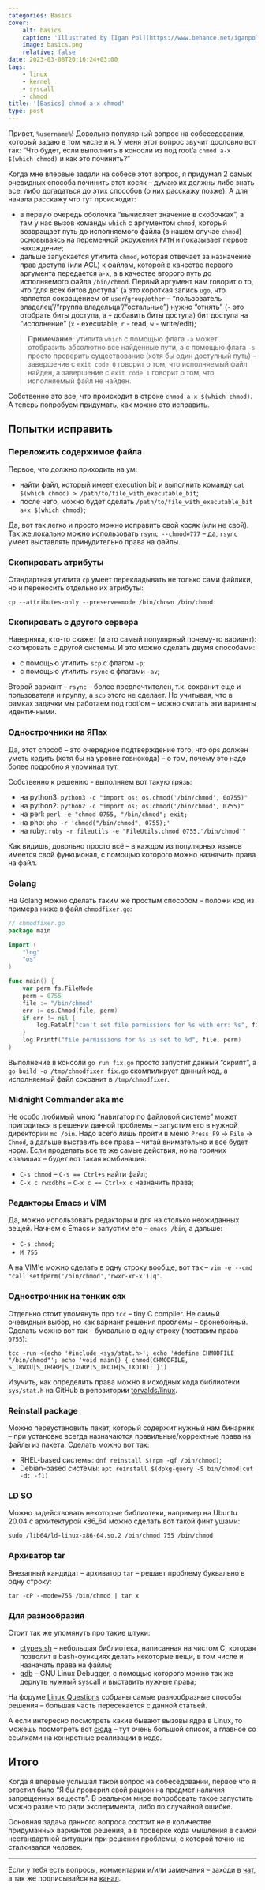```yaml
---
categories: Basics
cover:
    alt: basics
    caption: 'Illustrated by [Igan Pol](https://www.behance.net/iganpol)'
    image: basics.png
    relative: false
date: 2023-03-08T20:16:24+03:00
tags:
    - linux
    - kernel
    - syscall
    - chmod
title: '[Basics] chmod a-x chmod'
type: post
---
```


Привет, `%username%`! Довольно популярный вопрос на собеседовании, который задаю в том числе и я. У меня этот вопрос звучит дословно вот так: “Что будет, если выполнить в консоли из под root’a `chmod a-x $(which chmod)` и как это починить?”

Когда мне впервые задали на собесе этот вопрос, я придумал 2 самых очевидных способа починить этот косяк – думаю их должны либо знать все, либо догадаться до этих способов (о них расскажу позже). А для начала расскажу что тут происходит:

- в первую очередь оболочка “вычисляет значение в скобочках”, а там у нас вызов команды `which` с аргументом `chmod`, который возвращает путь до исполняемого файла (в нашем случае `chmod`) основываясь на переменной окружения `PATH` и показывает первое нахождение;
- дальше запускается утилита `chmod`, которая отвечает за назначение прав доступа (или ACL) к файлам, которой в качестве первого аргумента передается `a-x`, а в качестве второго путь до исполняемого файла `‌/bin/chmod`. Первый аргумент нам говорит о то, что “для всех битов доступа” (`a` это короткая запись `ugo`, что является сокращением от `user`/`group`/`other` – “пользователь владелец”/“группа владельца”/“остальные”) нужно “отнять” (`-` это отобрать биты доступа, а `+` добавить биты доступа) бит доступа на “исполнение” (`x` - executable, `r` - read, `w` - write/edit);

> **Примечание**: утилита `which` с помощью флага `-a` может отобразить абсолютно все найденные пути, а с помощью флага `-s` просто проверить существование (хотя бы один доступный путь) – завершение с `exit code 0` говорит о том, что исполняемый файл найден, а завершение с `exit code 1` говорит о том, что исполняемый файл не найден.

Собственно это все, что происходит в строке `chmod a-x $(which chmod)`. А теперь попробуем придумать, как можно это исправить.

## Попытки исправить

### Переложить содержимое файла

Первое, что должно приходить на ум:

- найти файл, который имеет execution bit и выполнить команду `cat $(which chmod) > /path/to/file_with_executable_bit`;
- после чего, можно будет сделать `/path/to/file_with_executable_bit a+x $(which chmod)`;

Да, вот так легко и просто можно исправить свой косяк (или не свой). Так же локально можно использовать `rsync --chmod=777` – да, `rsync` умеет выставлять принудительно права на файлы.

### Скопировать атрибуты

Стандартная утилита `cp` умеет перекладывать не только сами файлики, но и переносить отдельно их атрибуты:

```shell
cp --attributes-only --preserve=mode /bin/chown /bin/chmod
```

### Скопировать с другого сервера

Наверняка, кто-то скажет (и это самый популярный почему-то вариант): скопировать с другой системы. И это можно сделать двумя способами:

- с помощью утилиты `scp` с флагом `-p`;
- с помощью утилиты `rsync` с флагами `-av`;

Второй вариант – `rsync` – более предпочтителен, т.к. сохранит еще и пользователя и группу, а `scp` этого не сделает. Но учитывая, что в рамках задачки мы работаем под root’ом – можно считать эти варианты идентичными.

### Однострочники на ЯПах

Да, этот способ – это очередное подтверждение того, что ops должен уметь кодить (хотя бы на уровне говнокода) – о том, почему это надо более подробно я [упоминал тут](https://jtprog.ru/dev-and-work/).

Собственно к решению - выполняем вот такую грязь:

- на python3: `python3 -c "import os; os.chmod('/bin/chmod', 0o755)"`
- на python2: `python2 -c "import os; os.chmod('/bin/chmod', 0755)"`
- на perl: `perl -e "chmod 0755, "/bin/chmod"; exit;`
- на php: `php -r 'chmod("/bin/chmod", 0755);'`
- на ruby: `ruby -r fileutils -e "FileUtils.chmod 0755,'/bin/chmod'"`

Как видишь, довольно просто всё – в каждом из популярных языков имеется свой функционал, с помощью которого можно назначить права на файл.

### Golang

На Golang можно сделать таким же простым способом – положи код из примера ниже в файл `chmodfixer.go`:

```go
// chmodfixer.go
package main

import (
    "log"
    "os"
)

func main() {
    var perm fs.FileMode
    perm = 0755
    file := "/bin/chmod"
    err := os.Chmod(file, perm)
    if err != nil {
        log.Fatalf("can't set file permissions for %s with err: %s", file, err)
    }
    log.Printf("file permissions for %s is set to %d", file, perm)
}
```

Выполнение в консоли `go run fix.go` просто запустит данный “скрипт”, а `go build -o /tmp/chmodfixer fix.go` скомпилирует данный код, а исполняемый файл сохранит в `/tmp/chmodfixer`.

### Midnight Commander aka mc

Не особо любимый мною “навигатор по файловой системе” может пригодиться в решении данной проблемы – запустим его в нужной директории `mc /bin`. Надо всего лишь пройти в меню `Press F9` -> `File` -> `Chmod`, а дальше выставить все права – читай внимательно и все будет норм. Если проделать все те же самые действия, но на горячих клавишах – будет вот такая комбинация:

- `C-s chmod` – `C-s == Ctrl+s` найти файл;
- `C-x c rwxdbhs` – `C-x c == Ctrl+x c` назначить права;

### Редакторы Emacs и VIM

Да, можно использовать редакторы и для на столько неожиданных вещей. Начнем с Emacs и запустим его – `emacs /bin`, а дальше:

- `C-s chmod`;
- `M 755`

А на VIM'e можно сделать в одну строку вообще, вот так – `‌vim -e --cmd "call setfperm('/bin/chmod','rwxr-xr-x')|q"`.

### Однострочник на тонких сях

Отдельно стоит упомянуть про `tcc` – tiny C compiler. Не самый очевидный выбор, но как вариант решения проблемы – бронебойный. Сделать можно вот так – буквально в одну строку (поставим права `0755`):

```shell
tcc -run <(echo '#include <sys/stat.h>'; echo '#define CHMODFILE "/bin/chmod"'; echo 'void main() { chmod(CHMODFILE, S_IRWXU|S_IRGRP|S_IXGRP|S_IROTH|S_IXOTH); }')
```

Изучить, как определить права можно в исходных кода библиотеки `sys/stat.h` на GitHub в репозитории [torvalds/linux](https://github.com/torvalds/linux/blob/master/include/uapi/linux/stat.h#L29).

### Reinstall package

Можно переустановить пакет, который содержит нужный нам бинарник – при установке всегда назначаются правильные/корректные права на файлы из пакета. Сделать можно вот так:

- RHEL-based системы: `dnf reinstall $(rpm -qf /bin/chmod)`;
- Debian-based системы: `apt reinstall $(dpkg-query -S bin/chmod|cut -d: -f1)`

### LD SO

Можно задействовать некоторые библиотеки, например на Ubuntu 20.04 с архитектурой x86_64 можно сделать вот такой финт ушами:

```shell
sudo /lib64/ld-linux-x86-64.so.2 /bin/chmod 755 /bin/chmod
```

### Архиватор tar

Внезапный кандидат – архиватор `tar` – решает проблему буквально в одну строку:

```shell
tar -cP --mode=755 /bin/chmod | tar x
```

### Для разнообразия

Стоит так же упомянуть про такие штуки:

- [ctypes.sh](https://github.com/taviso/ctypes.sh) – небольшая библиотека, написанная на чистом C, которая позволит в bash-функциях делать некоторые вещи, в том числе и назначать права на файлы;
- [gdb](https://www.sourceware.org/gdb/documentation/) – GNU Linux Debugger, с помощью которого можно так же дернуть нужный syscall и выставить нужные права;

На форуме [Linux Questions](https://www.linuxquestions.org/questions/linux-certification-46/how-to-recover-from-chmod-0-bin-chmod-4175677908/#post6139749) собраны самые разнообразные способы решения – большая часть пересекается с данной статьей.

А если интересно посмотреть какие бывают вызовы ядра в Linux, то можешь посмотреть вот [сюда](https://thevivekpandey.github.io/posts/2017-09-25-linux-system-calls.html) – тут очень большой список, а главное со ссылками на конкретные реализации в коде.

## Итого

Когда я впервые услышал такой вопрос на собеседовании, первое что я ответил было “Я бы проверил свой рацион на предмет наличия запрещенных веществ”. В реальном мире попробовать такое запустить можно разве что ради эксперимента, либо по случайной ошибке.

Основная задача данного вопроса состоит не в количестве придуманных вариантов решения, а в проверке хода мышления в самой нестандартной ситуации при решении проблемы, с которой точно не сталкивался человек.

---
Если у тебя есть вопросы, комментарии и/или замечания – заходи в [чат](https://ttttt.me/jtprogru_chat), а так же подписывайся на [канал](https://ttttt.me/jtprogru_channel).
